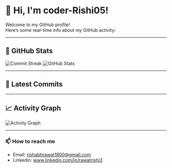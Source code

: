 # 👋 Hi, I'm coder-Rishi05!

Welcome to my GitHub profile!  
Here’s some real-time info about my GitHub activity:

---

## 🚀 GitHub Stats

<!--START_SECTION:stats-->
![Commit Streak](https://github-readme-streak-stats.herokuapp.com?user=coder-Rishi05&theme=dark&hide_border=true)
![GitHub Stats](https://github-readme-stats.vercel.app/api?username=coder-Rishi05&show_icons=true&theme=dark)
<!--END_SECTION:stats-->

---

## 📝 Latest Commits

<!--START_SECTION:commits-->
<!-- This section will be updated by GitHub Actions -->
<!--END_SECTION:commits-->

---

## 📈 Activity Graph

![Activity Graph](https://github-readme-activity-graph.vercel.app/graph?username=coder-Rishi05&theme=github-compact)

---

### 📫 How to reach me

- Email: rishabhrawat1800@gmail.com
- Linkedin: www.linkedin.com/in/rawatrishi3

<!-- You can add more sections here -->
